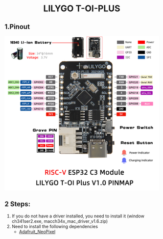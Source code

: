 <h1 align = "center">LILYGO T-OI-PLUS</h1> 

## 1.Pinout
![](image/TOI_Plus.jpg)

## 2 Steps:

1. If you do not have a driver installed, you need to install it (window ch341ser2.exe, macch34x_mac_driver_v1.6.zip)
2. Need to install the following dependencies
     - [Adafruit_NeoPixel](https://github.com/adafruit/Adafruit_NeoPixel)